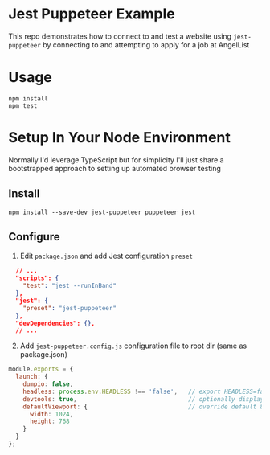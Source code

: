 # Jest Puppeteer Example
This repo demonstrates how to connect to and test a website using `jest-puppeteer` by 
connecting to and attempting to apply for a job at AngelList

# Usage
```
npm install
npm test
```

# Setup In Your Node Environment
Normally I'd leverage TypeScript but for simplicity I'll just share a bootstrapped approach to setting up automated browser testing

## Install
```
npm install --save-dev jest-puppeteer puppeteer jest
```

## Configure
 1. Edit `package.json` and add Jest configuration `preset`
```json
  // ...
  "scripts": {
    "test": "jest --runInBand"
  },
  "jest": {
    "preset": "jest-puppeteer"
  },
  "devDependencies": {},
  // ...
```

 2. Add `jest-puppeteer.config.js` configuration file to root dir (same as package.json)
```javascript
module.exports = {
  launch: {
    dumpio: false,
    headless: process.env.HEADLESS !== 'false',   // export HEADLESS=false to launch Chromium
    devtools: true,                               // optionally display devtools in non-headless mode
    defaultViewport: {                            // override default 800x600 pixel browser setting
      width: 1024,
      height: 768
    }
  }
};
```
